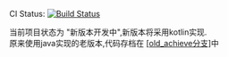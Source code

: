 CI Status: [![Build Status](https://travis-ci.org/danwime/ezajax-java.svg?branch=kotlin)](https://travis-ci.org/danwime/ezajax-java)  

当前项目状态为 "新版本开发中",新版本将采用kotlin实现.  
原来使用java实现的老版本,代码存档在 [[old_achieve分支]](https://github.com/danwime/ezajax-java/tree/old_achieve)中
